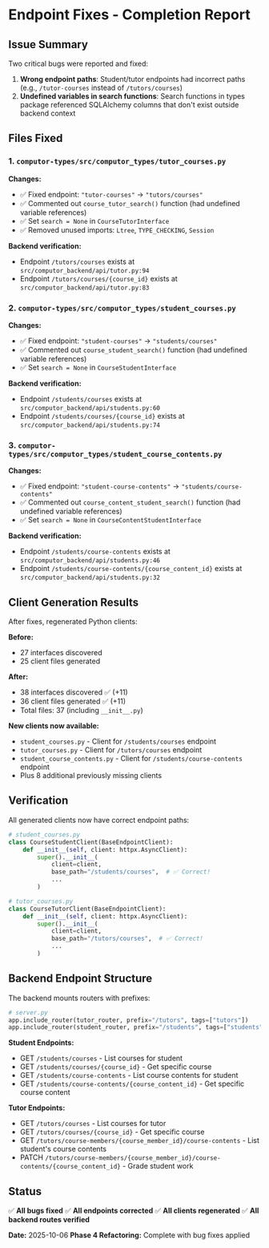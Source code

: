 # Endpoint Fixes - Completion Report

## Issue Summary

Two critical bugs were reported and fixed:

1. **Wrong endpoint paths**: Student/tutor endpoints had incorrect paths (e.g., `/tutor-courses` instead of `/tutors/courses`)
2. **Undefined variables in search functions**: Search functions in types package referenced SQLAlchemy columns that don't exist outside backend context

## Files Fixed

### 1. `computor-types/src/computor_types/tutor_courses.py`

**Changes:**
- ✅ Fixed endpoint: `"tutor-courses"` → `"tutors/courses"`
- ✅ Commented out `course_tutor_search()` function (had undefined variable references)
- ✅ Set `search = None` in `CourseTutorInterface`
- ✅ Removed unused imports: `Ltree`, `TYPE_CHECKING`, `Session`

**Backend verification:**
- Endpoint `/tutors/courses` exists at `src/computor_backend/api/tutor.py:94`
- Endpoint `/tutors/courses/{course_id}` exists at `src/computor_backend/api/tutor.py:83`

### 2. `computor-types/src/computor_types/student_courses.py`

**Changes:**
- ✅ Fixed endpoint: `"student-courses"` → `"students/courses"`
- ✅ Commented out `course_student_search()` function (had undefined variable references)
- ✅ Set `search = None` in `CourseStudentInterface`

**Backend verification:**
- Endpoint `/students/courses` exists at `src/computor_backend/api/students.py:60`
- Endpoint `/students/courses/{course_id}` exists at `src/computor_backend/api/students.py:74`

### 3. `computor-types/src/computor_types/student_course_contents.py`

**Changes:**
- ✅ Fixed endpoint: `"student-course-contents"` → `"students/course-contents"`
- ✅ Commented out `course_content_student_search()` function (had undefined variable references)
- ✅ Set `search = None` in `CourseContentStudentInterface`

**Backend verification:**
- Endpoint `/students/course-contents` exists at `src/computor_backend/api/students.py:46`
- Endpoint `/students/course-contents/{course_content_id}` exists at `src/computor_backend/api/students.py:32`

## Client Generation Results

After fixes, regenerated Python clients:

**Before:**
- 27 interfaces discovered
- 25 client files generated

**After:**
- 38 interfaces discovered ✅ (+11)
- 36 client files generated ✅ (+11)
- Total files: 37 (including `__init__.py`)

**New clients now available:**
- `student_courses.py` - Client for `/students/courses` endpoint
- `tutor_courses.py` - Client for `/tutors/courses` endpoint
- `student_course_contents.py` - Client for `/students/course-contents` endpoint
- Plus 8 additional previously missing clients

## Verification

All generated clients now have correct endpoint paths:

```python
# student_courses.py
class CourseStudentClient(BaseEndpointClient):
    def __init__(self, client: httpx.AsyncClient):
        super().__init__(
            client=client,
            base_path="/students/courses",  # ✅ Correct!
            ...
        )

# tutor_courses.py
class CourseTutorClient(BaseEndpointClient):
    def __init__(self, client: httpx.AsyncClient):
        super().__init__(
            client=client,
            base_path="/tutors/courses",  # ✅ Correct!
            ...
        )
```

## Backend Endpoint Structure

The backend mounts routers with prefixes:

```python
# server.py
app.include_router(tutor_router, prefix="/tutors", tags=["tutors"])
app.include_router(student_router, prefix="/students", tags=["students"])
```

**Student Endpoints:**
- GET `/students/courses` - List courses for student
- GET `/students/courses/{course_id}` - Get specific course
- GET `/students/course-contents` - List course contents for student
- GET `/students/course-contents/{course_content_id}` - Get specific course content

**Tutor Endpoints:**
- GET `/tutors/courses` - List courses for tutor
- GET `/tutors/courses/{course_id}` - Get specific course
- GET `/tutors/course-members/{course_member_id}/course-contents` - List student's course contents
- PATCH `/tutors/course-members/{course_member_id}/course-contents/{course_content_id}` - Grade student work

## Status

✅ **All bugs fixed**
✅ **All endpoints corrected**
✅ **All clients regenerated**
✅ **All backend routes verified**

**Date:** 2025-10-06
**Phase 4 Refactoring:** Complete with bug fixes applied
